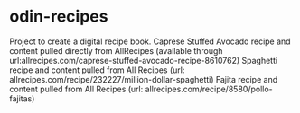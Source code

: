 # odin-recipes
Project to create a digital recipe book. 
Caprese Stuffed Avocado recipe and content pulled directly from AllRecipes (available through url:allrecipes.com/caprese-stuffed-avocado-recipe-8610762)
Spaghetti recipe and content pulled from All Recipes (url: allrecipes.com/recipe/232227/million-dollar-spaghetti)
Fajita recipe and content pulled from All Recipes (url: allrecipes.com/recipe/8580/pollo-fajitas)
